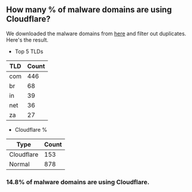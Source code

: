## How many % of malware domains are using Cloudflare?


We downloaded the malware domains from [here](https://urlhaus.abuse.ch) and filter out duplicates.
Here's the result.


[//]: # (start replacement)


- Top 5 TLDs

| TLD | Count |
| --- | --- |
| com | 446 |
| br | 68 |
| in | 39 |
| net | 36 |
| za | 27 |


- Cloudflare %

| Type | Count |
| --- | --- |
| Cloudflare | 153 |
| Normal | 878 |


### 14.8% of malware domains are using Cloudflare.